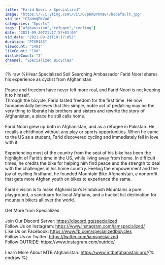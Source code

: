 ```yaml
---
title: "Farid Noori x Specialized"
image: "https:\/\/i.ytimg.com\/vi\/G7pHmQPKVa8\/hqdefault.jpg"
vid_id: "G7pHmQPKVa8"
categories: "Sports"
tags: ["afghanistan","refugee","cycling"]
date: "2021-09-26T21:17:57+03:00"
vid_date: "2021-09-21T19:17:05Z"
duration: "PT6M18S"
viewcount: "5481"
likeCount: "188"
dislikeCount: "2"
channel: "Specialized Bicycles"
---
```

{% raw %}Hear Specialized Soil Searching Ambassador Farid Noori shares his experience as cyclist from Afghanistan.<br /><br />Peace and freedom have never felt more real, and Farid Noori is not keeping it to himself.<br />Through the bicycle, Farid tasted freedom for the first time. He now fundamentally believes that this simple, noble act of pedalling may be the very thing to liberate his brothers and sisters and rewrite the story of Afghanistan, a place he still calls home.  <br /><br />Farid Noori grew up both in Afghanistan, and as a refugee in Pakistan. He recalls a childhood without any play or sports opportunities. When he came to the US as a student, Farid discovered cycling and immediately fell in love with it.<br /><br />Experiencing most of the country from the seat of his bike has been the highlight of Farid’s time in the US, while living away from home. In difficult times, he credits the bike for helping him find peace and the strength to deal with the challenges in his home country. Feeling the empowerment and the joy of cycling firsthand, he founded Mountain Bike Afghanistan, a nonprofit that gets more Afghan youth on bikes to experience the same.<br /><br />Farid’s vision is to make Afghanistan’s Hindukush Mountains a pure playground, a sanctuary for local Afghans, and a bucket list destination for mountain bikers all over the world.<br /><br />Get More from Specialized: <br /><br />Join Our Discord Server: <a rel="nofollow" target="blank" href="https://discord.gg/specialized">https://discord.gg/specialized</a> <br />Follow Us on Instagram: <a rel="nofollow" target="blank" href="https://www.instagram.com/iamspecialized/">https://www.instagram.com/iamspecialized/</a><br />Like Us on Facebook: <a rel="nofollow" target="blank" href="https://www.fb.com/specializedbicycles">https://www.fb.com/specializedbicycles</a><br />Follow Us on Twitter: <a rel="nofollow" target="blank" href="https://twitter.com/iamspecialized">https://twitter.com/iamspecialized</a><br />Follow OUTRIDE: <a rel="nofollow" target="blank" href="https://www.instagram.com/outride/">https://www.instagram.com/outride/</a><br /><br />Learn More About MTB Afghanistan: <a rel="nofollow" target="blank" href="https://www.mtbafghanistan.org/">https://www.mtbafghanistan.org/</a>{% endraw %}
